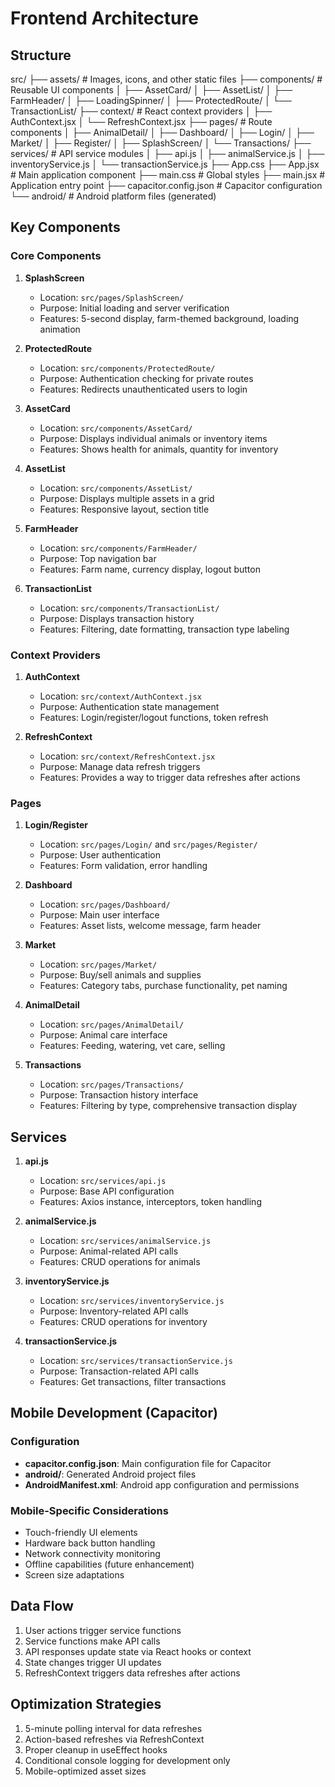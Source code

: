 # Frontend Architecture

## Structure

src/
├── assets/ # Images, icons, and other static files
├── components/ # Reusable UI components
│ ├── AssetCard/
│ ├── AssetList/
│ ├── FarmHeader/
│ ├── LoadingSpinner/
│ ├── ProtectedRoute/
│ └── TransactionList/
├── context/ # React context providers
│ ├── AuthContext.jsx
│ └── RefreshContext.jsx
├── pages/ # Route components
│ ├── AnimalDetail/
│ ├── Dashboard/
│ ├── Login/
│ ├── Market/
│ ├── Register/
│ ├── SplashScreen/
│ └── Transactions/
├── services/ # API service modules
│ ├── api.js
│ ├── animalService.js
│ ├── inventoryService.js
│ └── transactionService.js
├── App.css
├── App.jsx # Main application component
├── main.css # Global styles
├── main.jsx # Application entry point
├── capacitor.config.json # Capacitor configuration
└── android/ # Android platform files (generated)

## Key Components

### Core Components

1. **SplashScreen**

   - Location: `src/pages/SplashScreen/`
   - Purpose: Initial loading and server verification
   - Features: 5-second display, farm-themed background, loading animation

2. **ProtectedRoute**

   - Location: `src/components/ProtectedRoute/`
   - Purpose: Authentication checking for private routes
   - Features: Redirects unauthenticated users to login

3. **AssetCard**

   - Location: `src/components/AssetCard/`
   - Purpose: Displays individual animals or inventory items
   - Features: Shows health for animals, quantity for inventory

4. **AssetList**

   - Location: `src/components/AssetList/`
   - Purpose: Displays multiple assets in a grid
   - Features: Responsive layout, section title

5. **FarmHeader**

   - Location: `src/components/FarmHeader/`
   - Purpose: Top navigation bar
   - Features: Farm name, currency display, logout button

6. **TransactionList**
   - Location: `src/components/TransactionList/`
   - Purpose: Displays transaction history
   - Features: Filtering, date formatting, transaction type labeling

### Context Providers

1. **AuthContext**

   - Location: `src/context/AuthContext.jsx`
   - Purpose: Authentication state management
   - Features: Login/register/logout functions, token refresh

2. **RefreshContext**
   - Location: `src/context/RefreshContext.jsx`
   - Purpose: Manage data refresh triggers
   - Features: Provides a way to trigger data refreshes after actions

### Pages

1. **Login/Register**

   - Location: `src/pages/Login/` and `src/pages/Register/`
   - Purpose: User authentication
   - Features: Form validation, error handling

2. **Dashboard**

   - Location: `src/pages/Dashboard/`
   - Purpose: Main user interface
   - Features: Asset lists, welcome message, farm header

3. **Market**

   - Location: `src/pages/Market/`
   - Purpose: Buy/sell animals and supplies
   - Features: Category tabs, purchase functionality, pet naming

4. **AnimalDetail**

   - Location: `src/pages/AnimalDetail/`
   - Purpose: Animal care interface
   - Features: Feeding, watering, vet care, selling

5. **Transactions**
   - Location: `src/pages/Transactions/`
   - Purpose: Transaction history interface
   - Features: Filtering by type, comprehensive transaction display

## Services

1. **api.js**

   - Location: `src/services/api.js`
   - Purpose: Base API configuration
   - Features: Axios instance, interceptors, token handling

2. **animalService.js**

   - Location: `src/services/animalService.js`
   - Purpose: Animal-related API calls
   - Features: CRUD operations for animals

3. **inventoryService.js**

   - Location: `src/services/inventoryService.js`
   - Purpose: Inventory-related API calls
   - Features: CRUD operations for inventory

4. **transactionService.js**
   - Location: `src/services/transactionService.js`
   - Purpose: Transaction-related API calls
   - Features: Get transactions, filter transactions

## Mobile Development (Capacitor)

### Configuration

- **capacitor.config.json**: Main configuration file for Capacitor
- **android/**: Generated Android project files
- **AndroidManifest.xml**: Android app configuration and permissions

### Mobile-Specific Considerations

- Touch-friendly UI elements
- Hardware back button handling
- Network connectivity monitoring
- Offline capabilities (future enhancement)
- Screen size adaptations

## Data Flow

1. User actions trigger service functions
2. Service functions make API calls
3. API responses update state via React hooks or context
4. State changes trigger UI updates
5. RefreshContext triggers data refreshes after actions

## Optimization Strategies

1. 5-minute polling interval for data refreshes
2. Action-based refreshes via RefreshContext
3. Proper cleanup in useEffect hooks
4. Conditional console logging for development only
5. Mobile-optimized asset sizes
